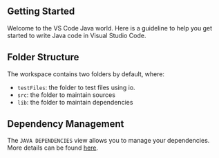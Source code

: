 ## Getting Started

Welcome to the VS Code Java world. Here is a guideline to help you get started to write Java code in Visual Studio Code.

## Folder Structure

The workspace contains two folders by default, where:
- `testFiles`: the folder to test files using io.
- `src`: the folder to maintain sources
- `lib`: the folder to maintain dependencies

## Dependency Management

The `JAVA DEPENDENCIES` view allows you to manage your dependencies. More details can be found [here](https://github.com/microsoft/vscode-java-pack/blob/master/release-notes/v0.9.0.md#work-with-jar-files-directly).

